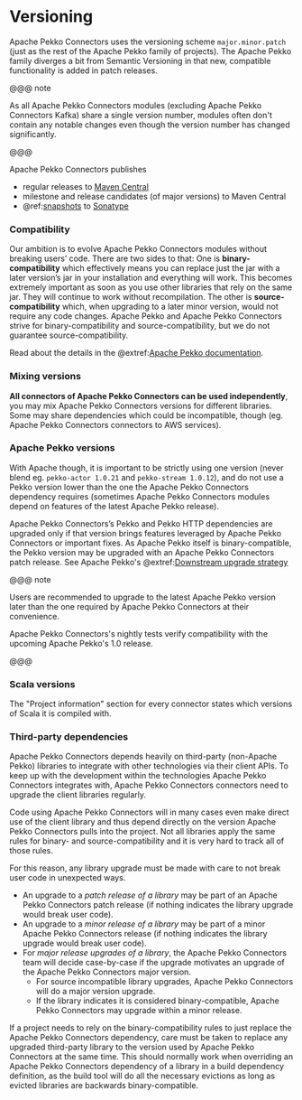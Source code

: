 # Versioning 

Apache Pekko Connectors uses the versioning scheme `major.minor.patch` (just as the rest of the Apache Pekko family of projects). The Apache Pekko family diverges a bit from Semantic Versioning in that new, compatible functionality is added in patch releases.

@@@ note 

As all Apache Pekko Connectors modules (excluding Apache Pekko Connectors Kafka) share a single version number, modules often don't contain any notable changes even though the version number has changed significantly.

@@@

Apache Pekko Connectors publishes 

* regular releases to [Maven Central](https://search.maven.org/search?q=g:org.pekko%20pekko-connectors-)
* milestone and release candidates (of major versions) to Maven Central
* @ref:[snapshots](snapshots.md) to [Sonatype](https://oss.sonatype.org/content/repositories/snapshots/org/pekko/)

### Compatibility

Our ambition is to evolve Apache Pekko Connectors modules without breaking users’ code. There are two sides to that: One is **binary-compatibility** which effectively means you can replace just the jar with a later version’s jar in your installation and everything will work. This becomes extremely important as soon as you use other libraries that rely on the same jar. They will continue to work without recompilation. The other is **source-compatibility** which, when upgrading to a later minor version, would not require any code changes. Apache Pekko and Apache Pekko Connectors strive for binary-compatibility and source-compatibility, but we do not guarantee source-compatibility.

Read about the details in the @extref:[Apache Pekko documentation](pekko:common/binary-compatibility-rules.html). 


### Mixing versions

**All connectors of Apache Pekko Connectors can be used independently**, you may mix Apache Pekko Connectors versions for different libraries. Some may share dependencies which could be incompatible, though (eg. Apache Pekko Connectors connectors to AWS services).


### Apache Pekko versions

With Apache though, it is important to be strictly using one version (never blend eg. `pekko-actor 1.0.21` and `pekko-stream 1.0.12`), and do not use a Pekko version lower than the one the Apache Pekko Connectors dependency requires (sometimes Apache Pekko Connectors modules depend on features of the latest Apache Pekko release).

Apache Pekko Connectors’s Pekko and Pekko HTTP dependencies are upgraded only if that version brings features leveraged by Apache Pekko Connectors or important fixes. As Apache Pekko itself is binary-compatible, the Pekko version may be upgraded with an Apache Pekko Connectors patch release.
See Apache Pekko's @extref:[Downstream upgrade strategy](pekko:project/downstream-upgrade-strategy.html) 

@@@ note 

Users are recommended to upgrade to the latest Apache Pekko version later than the one required by Apache Pekko Connectors at their convenience. 

Apache Pekko Connectors's nightly tests verify compatibility with the upcoming Apache Pekko's 1.0 release.

@@@


### Scala versions

The "Project information" section for every connector states which versions of Scala it is compiled with.


### Third-party dependencies

Apache Pekko Connectors depends heavily on third-party (non-Apache Pekko) libraries to integrate with other technologies via their client APIs. To keep up with the development within the technologies Apache Pekko Connectors integrates with, Apache Pekko Connectors connectors need to upgrade the client libraries regularly. 

Code using Apache Pekko Connectors will in many cases even make direct use of the client library and thus depend directly on the version Apache Pekko Connectors pulls into the project. Not all libraries apply the same rules for binary- and source-compatibility and it is very hard to track all of those rules. 

For this reason, any library upgrade must be made with care to not break user code in unexpected ways.

* An upgrade to a *patch release of a library* may be part of an Apache Pekko Connectors patch release (if nothing indicates the library upgrade would break user code).
* An upgrade to a *minor release of a library* may be part of a minor Apache Pekko Connectors release  (if nothing indicates the library upgrade would break user code).
* For *major release upgrades of a library*, the Apache Pekko Connectors team will decide case-by-case if the upgrade motivates an upgrade of the Apache Pekko Connectors major version. 
    * For source incompatible library upgrades, Apache Pekko Connectors will do a major version upgrade.
    * If the library indicates it is considered binary-compatible, Apache Pekko Connectors may upgrade within a minor release.

If a project needs to rely on the binary-compatibility rules to just replace the Apache Pekko Connectors dependency, care must be taken to replace any upgraded third-party library to the version used by Apache Pekko Connectors at the same time. This should normally work when overriding an Apache Pekko Connectors dependency of a library in a build dependency definition, as the build tool will do all the necessary evictions as long as evicted libraries are backwards binary-compatible.

